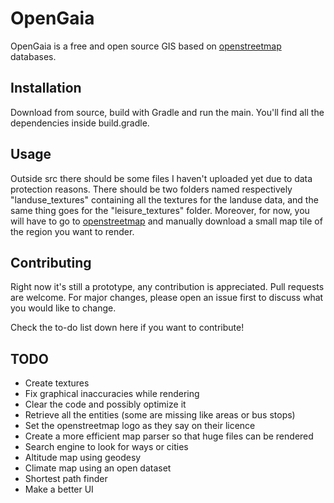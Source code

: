 # OpenGaia

OpenGaia is a free and open source GIS based on [openstreetmap](https://www.openstreetmap.org) databases.

## Installation

Download from source, build with Gradle and run the main.
You'll find all the dependencies inside build.gradle.

## Usage

Outside src there should be some files I haven't uploaded yet due to data protection reasons.
There should be two folders named respectively "landuse_textures" containing all the textures
for the landuse data, and the same thing goes for the "leisure_textures" folder. Moreover,
for now, you will have to go to [openstreetmap](https://www.openstreetmap.org) and manually
download a small map tile of the region you want to render.

## Contributing

Right now it's still a prototype, any contribution is appreciated.
Pull requests are welcome. For major changes, please open an issue first to discuss what you would like to change.

Check the to-do list down here if you want to contribute!

## TODO

- Create textures
- Fix graphical inaccuracies while rendering
- Clear the code and possibly optimize it
- Retrieve all the entities (some are missing like areas or bus stops)
- Set the openstreetmap logo as they say on their licence
- Create a more efficient map parser so that huge files can be rendered
- Search engine to look for ways or cities
- Altitude map using geodesy
- Climate map using an open dataset
- Shortest path finder
- Make a better UI
